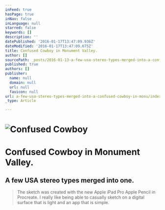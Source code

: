 ```yaml
---
inFeed: true
hasPage: true
inNav: false
inLanguage: null
starred: false
keywords: []
description: ''
datePublished: '2016-01-17T13:47:09.936Z'
dateModified: '2016-01-17T13:47:09.675Z'
title: Confused Cowboy in Monument Valley.
author: []
sourcePath: _posts/2016-01-13-a-few-usa-stereo-types-merged-into-a-confused-cowboy-in-monu.md
published: true
authors: []
publisher:
  name: null
  domain: null
  url: null
  favicon: null
url: a-few-usa-stereo-types-merged-into-a-confused-cowboy-in-monu/index.html
_type: Article

---
```

# ![Confused Cowboy](https://s3-us-west-2.amazonaws.com/the-grid-img/p/a4b956eb7ea8f75b04b1946a5ef11607ee7cf919.png)

# Confused Cowboy in Monument Valley.

## A few USA stereo types merged into one.

> The sketch was created with the new Apple iPad Pro Apple Pencil in  Procreate. I really like being able to casually sketch on a digital surface that is light and an app that is simple.